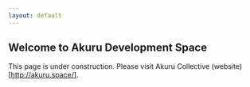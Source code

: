 ```yaml
---
layout: default
---
```


## Welcome to Akuru Development Space

This page is under construction. Please visit Akuru Collective (website)[http://akuru.space/].
